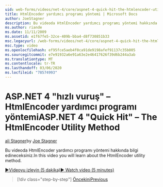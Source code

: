 ```yaml
---
uid: web-forms/videos/net-4/core/aspnet-4-quick-hit-the-htmlencoder-utility-method
title: HtmlEncoder yardımcı programı yöntemi | Microsoft Docs
author: JoeStagner
description: Bu videoda HtmlEncoder yardımcı programı yöntemi hakkında bilgi edineceksiniz.
ms.author: riande
ms.date: 11/11/2009
ms.assetid: e1f67fe5-32ce-409b-bba4-d8f730851b33
msc.legacyurl: /web-forms/videos/net-4/core/aspnet-4-quick-hit-the-htmlencoder-utility-method
msc.type: video
ms.openlocfilehash: ef95fce5aeb4f0ca91de9198afef91137c35b005
ms.sourcegitcommit: e7e91932a6e91a63e2e46417626f39d6b244a3ab
ms.translationtype: MT
ms.contentlocale: tr-TR
ms.lasthandoff: 03/06/2020
ms.locfileid: "78574993"
---
```

# <a name="aspnet-4-quick-hit--the-htmlencoder-utility-method"></a><span data-ttu-id="53ac2-103">ASP.NET 4 "hızlı vuruş" – HtmlEncoder yardımcı programı yöntemi</span><span class="sxs-lookup"><span data-stu-id="53ac2-103">ASP.NET 4 "Quick Hit" – The HtmlEncoder Utility Method</span></span>

<span data-ttu-id="53ac2-104">[ali Stagner](https://github.com/JoeStagner)</span><span class="sxs-lookup"><span data-stu-id="53ac2-104">by [Joe Stagner](https://github.com/JoeStagner)</span></span>

<span data-ttu-id="53ac2-105">Bu videoda HtmlEncoder yardımcı programı yöntemi hakkında bilgi edineceksiniz.</span><span class="sxs-lookup"><span data-stu-id="53ac2-105">In this video you will learn about the HtmlEncoder utility method.</span></span>

[<span data-ttu-id="53ac2-106">&#9654;Videoyu izleyin (5 dakika)</span><span class="sxs-lookup"><span data-stu-id="53ac2-106">&#9654; Watch video (5 minutes)</span></span>](https://channel9.msdn.com/Blogs/ASP-NET-Site-Videos/aspnet-4-quick-hit-the-htmlencoder-utility-method)

> [!div class="step-by-step"]
> [<span data-ttu-id="53ac2-107">Öncekini</span><span class="sxs-lookup"><span data-stu-id="53ac2-107">Previous</span></span>](aspnet-4-quick-hit-predictable-client-ids.md)

